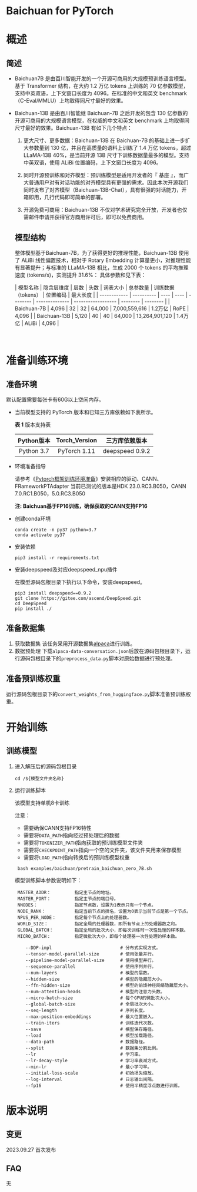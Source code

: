 # Baichuan for PyTorch

# 概述

## 简述

- Baichuan7B 是由百川智能开发的一个开源可商用的大规模预训练语言模型。基于 Transformer 结构，在大约 1.2 万亿 tokens 上训练的 70 亿参数模型，支持中英双语，上下文窗口长度为 4096。在标准的中文和英文 benchmark（C-Eval/MMLU）上均取得同尺寸最好的效果。

- Baichuan-13B 是由百川智能继 Baichuan-7B 之后开发的包含 130 亿参数的开源可商用的大规模语言模型，在权威的中文和英文 benchmark 上均取得同尺寸最好的效果。Baichuan-13B 有如下几个特点：

  1. 更大尺寸、更多数据：Baichuan-13B 在 Baichuan-7B 的基础上进一步扩大参数量到 130 亿，并且在高质量的语料上训练了 1.4 万亿 tokens，超过 LLaMA-13B 40%，是当前开源 13B 尺寸下训练数据量最多的模型。支持中英双语，使用 ALiBi 位置编码，上下文窗口长度为 4096。

  1. 同时开源预训练和对齐模型：预训练模型是适用开发者的『 基座 』，而广大普通用户对有对话功能的对齐模型具有更强的需求。因此本次开源我们同时发布了对齐模型（Baichuan-13B-Chat），具有很强的对话能力，开箱即用，几行代码即可简单的部署。

  1. 开源免费可商用：Baichuan-13B 不仅对学术研究完全开放，开发者也仅需邮件申请并获得官方商用许可后，即可以免费商用。

  ## 模型结构

  整体模型基于Baichuan-7B，为了获得更好的推理性能，Baichuan-13B 使用了 ALiBi 线性偏置技术，相对于 Rotary Embedding 计算量更小，对推理性能有显著提升；与标准的 LLaMA-13B 相比，生成 2000 个 tokens 的平均推理速度 (tokens/s)，实测提升 31.6%：
具体参数和见下表：
  
  | 模型名称     | 隐含层维度 | 层数 | 头数 | 词表大小 | 总参数量       | 训练数据（tokens） | 位置编码 | 最大长度 |
| ------------ | ---------- | ---- | ---- | -------- | -------------- | ------------------ | -------- | -------- |
  | Baichuan-7B  | 4,096      | 32   | 32   | 64,000   | 7,000,559,616  | 1.2万亿            | RoPE     | 4,096    |
  | Baichuan-13B | 5,120      | 40   | 40   | 64,000   | 13,264,901,120 | 1.4万亿            | ALiBi    | 4,096    |


  ​								

# 准备训练环境

## 准备环境

默认配置需要每张卡有60G以上空闲内存。
- 当前模型支持的 PyTorch 版本和已知三方库依赖如下表所示。

  **表 1**  版本支持表

  | Python版本 | Torch_Version | 三方库依赖版本  |
  | :--------: | :-----------: | :-------------: |
  | Python 3.7 | PyTorch 1.11  | deepspeed 0.9.2 |

- 环境准备指导

  请参考《[Pytorch框架训练环境准备](https://www.hiascend.com/document/detail/zh/ModelZoo/pytorchframework/ptes)》安装相应的驱动、CANN、FRameworkPTAdapter
  当前已测试的版本是HDK 23.0.RC3.B050，CANN 7.0.RC1.B050，5.0.RC3.B050

  **注: Baichuan基于FP16训练，确保获取的CANN支持FP16**

- 创建conda环境

  ```shell
  conda create -n py37 python=3.7
  conda activate py37
  ```

- 安装依赖

  ```shell
  pip3 install -r requirements.txt
  ```

- 安装deepspeed及对应deepspeed_npu插件

  在模型源码包根目录下执行以下命令，安装deepspeed。

  ```shell
  pip3 install deepspeed==0.9.2 
  git clone https://gitee.com/ascend/DeepSpeed.git
  cd DeepSpeed
  pip install ./
  ```

## 准备数据集

1. 获取数据集
   该任务采用开源数据集[alpaca](https://github.com/lm-sys/FastChat/blob/v0.1.10/playground/data/alpaca-data-conversation.json)进行训练。
2. 数据预处理
   下载`alpaca-data-conversation.json`后放在源码包根目录下，运行源码包根目录下的`preprocess_data.py`脚本对原始数据进行预处理。

##  准备预训练权重

​		运行源码包根目录下的`convert_weights_from_huggingface.py`脚本准备预训练权重。

# 开始训练

## 训练模型

1. 进入解压后的源码包根目录

   ```
   cd /${模型文件夹名称} 
   ```

2. 运行训练脚本

   该模型支持单机8卡训练

   注意：

   - 需要确保CANN支持FP16特性
   - 需要将`DATA_PATH`指向经过预处理后的数据
   - 需要将`TOKENIZER_PATH`指向获取的预训练模型文件夹
   - 需要将`CHECKPOINT_PATH`指向一个空的文件夹，该文件夹用来保存模型
   - 需要将`LOAD_PATH`指向转换后的预训练模型权重
   
   ```
    bash examples/baichuan/pretrain_baichuan_zero_7B.sh  
   ```

   模型训练脚本参数说明如下：
   
   ```
    MASTER_ADDR：         指定主节点的地址。
    MASTER_PORT：         指定主节点的端口号。
    NNODES：              指定节点数，设置为1表示只有一个节点。
    NODE_RANK：           指定当前节点的排名，设置为0表示当前节点是第一个节点。
    NPUS_PER_NODE：       指定每个节点上的处理器数。
    WORLD_SIZE：          指定全局的处理器数，即所有节点上的处理器数之和。
    GLOBAL_BATCH：        指定全局的批次大小，即每次训练时一次性处理的样本数。
    MICRO_BATCH：         指定微批次大小，即每个处理器一次性处理的样本数。
   ```
   
   ```
       --DDP-impl                          # 分布式实现方式。
       --tensor-model-parallel-size        # 使用张量并行。
       --pipeline-model-parallel-size      # 使用模型并行。
       --sequence-parallel                 # 使用序列并行。
       --num-layers                        # 模型的层数。
       --hidden-size                       # 模型的隐藏层大小。
       --ffn-hidden-size                   # 模型的前馈神经网络隐藏层大小。
       --num-attention-heads               # 模型的注意力头数。
       --micro-batch-size                  # 每个GPU的微批次大小。
       --global-batch-size                 # 全局批次大小。
       --seq-length                        # 序列长度。
       --max-position-embeddings           # 最大位置嵌入。
       --train-iters                       # 训练迭代次数。
       --save                              # 模型保存路径。
       --load                              # 模型加载路径。
       --data-path                         # 数据路径。
       --split                             # 数据集分割比例。
       --lr                                # 学习率。
       --lr-decay-style                    # 学习率衰减方式。
       --min-lr                            # 最小学习率。
       --initial-loss-scale                # 初始损失缩放。
       --log-interval                      # 日志输出间隔。
       --fp16                              # 使用半精度浮点数进行训练。
   ```
   
   
   

# 版本说明

## 变更

2023.09.27 首次发布

## FAQ

无